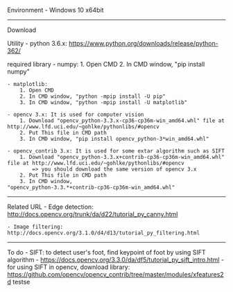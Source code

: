 Environment
    - Windows 10 x64bit

---------------------------------------------------------------------------------------------------------------
Download

Utility 
    - python 3.6.x: https://www.python.org/downloads/release/python-362/
  
required library
    - numpy: 
        1. Open CMD
        2. In CMD window, "pip install numpy"
    
    - matplotlib: 
        1. Open CMD
        2. In CMD window, "python -mpip install -U pip"
        3. In CMD window, "python -mpip install -U matplotlib"
    
    - opencv 3.x: It is used for computer vision
        1. Download "opencv_python‑3.3.x‑cp36‑cp36m‑win_amd64.whl" file at http://www.lfd.uci.edu/~gohlke/pythonlibs/#opencv
        2. Put This file in CMD path
        3. In CMD window, "pip install opencv_python-3*win_amd64.whl"
    
    - opencv_contrib 3.x: It is used for some extar algorithm such as SIFT
        1. Download "opencv_python‑3.3.x+contrib‑cp36‑cp36m‑win_amd64.whl" file at http://www.lfd.uci.edu/~gohlke/pythonlibs/#opencv
            => you should download the same version of opencv 3.x
        2. Put This file in CMD path
        3. In CMD window, "opencv_python‑3.3.*+contrib‑cp36‑cp36m‑win_amd64.whl"
  
---------------------------------------------------------------------------------------------------------------
Related URL
    - Edge detection: http://docs.opencv.org/trunk/da/d22/tutorial_py_canny.html
  
    - Image filtering: http://docs.opencv.org/3.1.0/d4/d13/tutorial_py_filtering.html

---------------------------------------------------------------------------------------------------------------
To do
    - SIFT: to detect user's foot, find keypoint of foot by using SIFT algorithm
    - https://docs.opencv.org/3.3.0/da/df5/tutorial_py_sift_intro.html
    - for using SIFT in opencv, download library: https://github.com/opencv/opencv_contrib/tree/master/modules/xfeatures2d
testse
